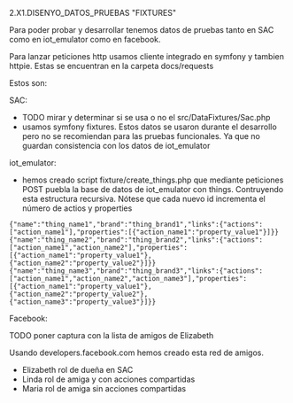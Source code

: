 2.X1.DISENYO_DATOS_PRUEBAS "FIXTURES"

Para poder probar y desarrollar tenemos datos de pruebas tanto en SAC como en iot_emulator como en facebook. 

Para lanzar peticiones http usamos cliente integrado en symfony y tambien httpie. Estas se encuentran en la carpeta docs/requests


Estos son:

SAC: 

- TODO mirar y determinar si se usa o no el src/DataFixtures/Sac.php
- usamos symfony fixtures. Estos datos se usaron durante el desarrollo pero no se recomiendan para las pruebas funcionales. Ya que no guardan consistencia con los datos de iot_emulator


iot_emulator:



- hemos creado script fixture/create_things.php que mediante peticiones POST puebla la base de datos de iot_emulator con things. Contruyendo esta estructura recursiva. Nótese que cada nuevo id incrementa el número de actios y properties

```
{"name":"thing_name1","brand":"thing_brand1","links":{"actions":["action_name1"],"properties":[{"action_name1":"property_value1"}]}}
{"name":"thing_name2","brand":"thing_brand2","links":{"actions":["action_name1","action_name2"],"properties":[{"action_name1":"property_value1"},{"action_name2":"property_value2"}]}}
{"name":"thing_name3","brand":"thing_brand3","links":{"actions":["action_name1","action_name2","action_name3"],"properties":[{"action_name1":"property_value1"},{"action_name2":"property_value2"},{"action_name3":"property_value3"}]}}
```

Facebook:

TODO poner captura con la lista de amigos de Elizabeth

Usando developers.facebook.com hemos creado esta red de amigos.

- Elizabeth rol de dueña en SAC
- Linda rol de amiga y con acciones compartidas
- Maria rol de amiga sin acciones compartidas
